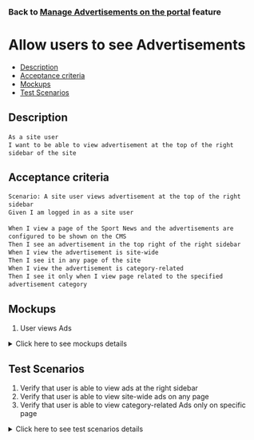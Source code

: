### Back to [Manage Advertisements on the portal](/../../) feature

# Allow users to see Advertisements

- [Description](#description)
- [Acceptance criteria](#acceptance-criteria)
- [Mockups](#mockups)
- [Test Scenarios](#test-scenarios)

## Description

    As a site user
    I want to be able to view advertisement at the top of the right sidebar of the site


## Acceptance criteria

    Scenario: A site user views advertisement at the top of the right sidebar
    Given I am logged in as a site user

    When I view a page of the Sport News and the advertisements are configured to be shown on the CMS
    Then I see an advertisement in the top right of the right sidebar
    When I view the advertisement is site-wide 
    Then I see it in any page of the site
    When I view the advertisement is category-related
    Then I see it only when I view page related to the specified advertisement category

## Mockups

1. User views Ads 

<details>
  <summary>Click here to see mockups details</summary>

**1. User views Ads:**

![View Ads Screen](/products/sport_news_portal/web_application_features/manage_ads/images/display_ads.png)

</details>

## Test Scenarios

1. Verify that user is able to view ads at the right sidebar
2. Verify that user is able to view site-wide ads on any page
3. Verify that user is able to view category-related Ads only on specific page

<details>
  <summary>Click here to see test scenarios details</summary>

### **#1. Verify that user is able to view ads at the right sidebar**

|#|Steps|Expected Result
------|-------|----------
|1|Go to sport news site|
|2|Log in your user account|
|3|Observe Ads on Home page|Logged in user is able to view ads at the right sidebar

### **#2. Verify that user is able to view site-wide ads on any page**

|#|Steps|Expected Result
------|-------|----------
|1|Go to sport news site|
|2|Log in your user account|
|3|Observe Ads on Home page|Logged in user is able to view ads at the right sidebar in any page of the site

### **#3. Verify that user is able to view category-related Ads only on specific page**

|#|Steps|Expected Result
------|-------|----------
|1|Go to sport news site|
|2|Log in your user account|
|3|Navigate to NBA category|Logged in user can view category-related Ads on NBA page
|4|Navigate to another category|Logged in user can not view NBA related Ads on another category pages

</details>
